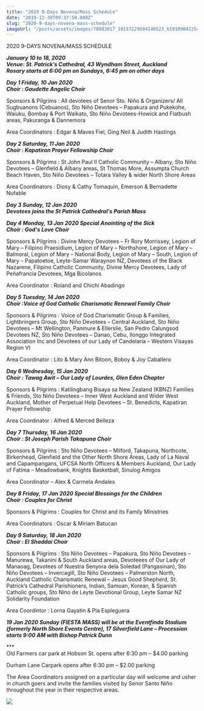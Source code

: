 ```yaml
---
title: "2020 9-Days Novena/Mass Schedule"
date: "2019-12-30T09:37:50.000Z"
slug: "2020-9-days-novena-mass-schedule"
imageUrl: "/posts/assets/images/78883017_10157229594146523_6191090422543024128_n.jpg"
---
```


2020 9-DAYS NOVENA/MASS SCHEDULE

**_January 10 to 18, 2020  
Venue: St. Patrick’s Cathedral, 43 Wyndham Street, Auckland  
Rosary starts at 6:00 pm on Sundays, 6:45 pm on other days_**

**_Day 1 Friday, 10 Jan 2020  
Choir : Gaudette Angelic Choir_**

Sponsors & Pilgrims : All devotees of Senor Sto. Niño & Organizers/ All Sugbuanons (Cebuanos), Sto Niño Devotees – Papakura and Pukekohe, Waiuku, Bombay & Port Waikato, Sto Niño Devotees-Howick and Flatbush areas, Pakuranga & Dannemora

Area Coordinators : Edgar & Maves Fiel, Ging Neil & Judith Hastings

**_Day 2 Saturday, 11 Jan 2020  
Choir : Kapatiran Prayer Fellowship Choir_**

Sponsors & Pilgrims : St John Paul II Catholic Community – Albany, Sto Niño Devotees – Glenfield & Albany areas, St Thomas More, Assumpta Church Beach Haven, Sto Niño Devotees – Totara Valley & wider North Shore Areas

Area Coordinators : Diosy & Cathy Tomaquin, Emerson & Bernadette Nufable

**_Day 3 Sunday, 12 Jan 2020  
Devotees joins the St Patrick Cathedral's Parish Mass_**

**_Day 4 Monday, 13 Jan 2020 Special Anointing of the Sick  
Choir : God's Love Choir_**

Sponsors & Pilgrims : Divine Mercy Devotees – Fr Rory Morrissey, Legion of Mary – Filipino Praesidium, Legion of Mary – Northshore, Legion of Mary – Balmoral, Legion of Mary – National Body, Legion of Mary – South, Legion of Mary – Papatoetoe, Leyte-Samar Waraynon NZ, Devotees of the Black Nazarene, Filipino Catholic Community, Divine Mercy Devotees, Lady of Peñafrancia Devotees, Mga Bicolanos

Area Coordinator : Roland and Chichi Abadingo

**_Day 5 Tuesday, 14 Jan 2020  
Choir :Voice of God Catholic Charismatic Renewal Family Choir_**

Sponsors & Pilgrims : Voice of God Charismatic Group & Families, Lightbringers Group, Sto Niño Devotees – Central Auckland, Sto Niño Devotees – Mt Wellington, Panmure & Ellerslie, San Pedro Calungsod Devotees NZ, Sto Niño Devotees – Danao, Cebu, Ilonggo Integrated Association Inc and Devotees of our Lady of Candelaria – Western Visayas Region VI

Area Coordinator : Lito & Mary Ann Bitoon, Boboy & Joy Caballero

**_Day 6 Wednesday, 15 Jan 2020  
Choir : Tawag Awit – Our Lady of Lourdes, Glen Eden Chapter_**

Sponsors & Pilgrims : Katilingbang Bisaya sa New Zealand (KBNZ) Families & Friends, Sto Niño Devotees – Inner West Auckland and Wider West Auckland, Mother of Perpetual Help Devotees – St. Benedicts, Kapatiran Prayer Fellowship

Area Coordinator : Alfred & Merced Belleza

**_Day 7 Thursday, 16 Jan 2020  
Choir : St Joseph Parish Takapuna Choir_**

Sponsors & Pilgrims : Sto Niño Devotees – Milford, Takapuna, Northcote, Birkenhead, Glenfield and the Other North Shore Areas, Lady of La Naval and Capampangans, UFCSA North Officers & Members Auckland, Our Lady of Fatima – Meadowbank, Knights Basketball, Sinulog Amigos

Area Coordinator – Alex & Carmela Andales

**_Day 8 Friday, 17 Jan 2020 Special Blessings for the Children  
Choir : Couples for Christ_**

Sponsors & Pilgrims : Couples for Christ and its Family Ministries

Area Coordinators : Oscar & Miriam Batucan

**_Day 9 Saturday, 18 Jan 2020  
Choir : El Shaddai Choir_**

Sponsors & Pilgrims : Sto Niño Devotees – Papakura, Sto Niño Devotees – Manurewa, Takanini & South Auckland areas, Devoteees of Our Lady of Manaoag, Devotees of Nuestra Senyora dela Soledad (Pangasinan), Sto Niño Devotees – Invercagill, Sto Niño Devotees – Palmerston North, Auckland Catholic Charismatic Renewal – Jesus Good Shepherd, St. Patrick’s Cathedral Parishioners, Indian, Samoan, Korean, & Spanish Catholic groups, Sto Nino de Leyte Devotional Group, Leyte Samar NZ Solidarity Foundation

Area Coordintor : Lorna Gayatin & Pia Espleguera

**_19 Jan 2020 Sunday (FIESTA MASS) will be at the Eventfinda Stadium (formerly North Shore Events Centre), 17 Silverfield Lane – Procession starts 9:00 AM with Bishop Patrick Dunn_**

\*\*\*  
Old Farmers car park at Hobson St. opens after 6:30 pm – $4.00 parking

Durham Lane Carpark opens after 6:30 pm – $2.00 parking

The Area Coordinators assigned on a particular day will welcome and usher in church goers and invite the families visited by Senor Santo Niño throughout the year in their respective areas.

![](https://i0.wp.com/santonino-nz.org/wp-content/uploads/2019/12/78883017_10157229594146523_6191090422543024128_n.jpg?resize=686%2C960&ssl=1)